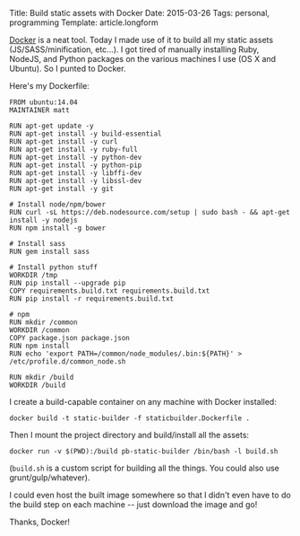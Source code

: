 Title: Build static assets with Docker
Date: 2015-03-26
Tags: personal, programming
Template: article.longform

[Docker](https://www.docker.com/) is a neat tool.  Today I made use of it to build all my static assets (JS/SASS/minification, etc...).  I got tired of manually installing Ruby, NodeJS, and Python packages on the various machines I use (OS X and Ubuntu).  So I punted to Docker.

Here's my Dockerfile:


```
FROM ubuntu:14.04
MAINTAINER matt

RUN apt-get update -y
RUN apt-get install -y build-essential
RUN apt-get install -y curl
RUN apt-get install -y ruby-full
RUN apt-get install -y python-dev
RUN apt-get install -y python-pip
RUN apt-get install -y libffi-dev
RUN apt-get install -y libssl-dev
RUN apt-get install -y git

# Install node/npm/bower
RUN curl -sL https://deb.nodesource.com/setup | sudo bash - && apt-get install -y nodejs
RUN npm install -g bower

# Install sass
RUN gem install sass

# Install python stuff
WORKDIR /tmp
RUN pip install --upgrade pip
COPY requirements.build.txt requirements.build.txt
RUN pip install -r requirements.build.txt

# npm
RUN mkdir /common
WORKDIR /common
COPY package.json package.json
RUN npm install
RUN echo 'export PATH=/common/node_modules/.bin:${PATH}' > /etc/profile.d/common_node.sh

RUN mkdir /build
WORKDIR /build
```

I create a build-capable container on any machine with Docker installed:

    docker build -t static-builder -f staticbuilder.Dockerfile .

Then I mount the project directory and build/install all the assets:

    docker run -v $(PWD):/build pb-static-builder /bin/bash -l build.sh

(`build.sh` is a custom script for building all the things.  You could also use grunt/gulp/whatever).

I could even host the built image somewhere so that I didn't even have to do the build step on each machine -- just download the image and go!

Thanks, Docker!